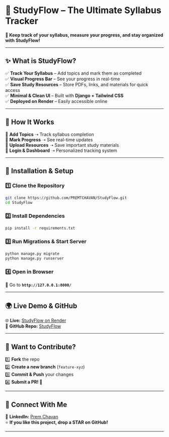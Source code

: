 # 🚀 StudyFlow – The Ultimate Syllabus Tracker  

**🎯 Keep track of your syllabus, measure your progress, and stay organized with StudyFlow!**  

---

## ✨ What is StudyFlow?  
✅ **Track Your Syllabus** – Add topics and mark them as completed  
✅ **Visual Progress Bar** – See your progress in real-time  
✅ **Save Study Resources** – Store PDFs, links, and materials for quick access  
✅ **Minimal & Clean UI** – Built with **Django + Tailwind CSS**  
✅ **Deployed on Render** – Easily accessible online  

---

## 🚀 How It Works  
📌 **Add Topics** ➝ Track syllabus completion  
📌 **Mark Progress** ➝ See real-time updates  
📌 **Upload Resources** ➝ Save important study materials  
📌 **Login & Dashboard** ➝ Personalized tracking system  

---

## 🔧 Installation & Setup  
### 1️⃣ Clone the Repository  
```bash
git clone https://github.com/PREMTCHAVAN/StudyFlow.git  
cd StudyFlow  
```
### 2️⃣ Install Dependencies  
```bash
pip install -r requirements.txt  
```
### 3️⃣ Run Migrations & Start Server  
```bash
python manage.py migrate  
python manage.py runserver  
```
### 4️⃣ Open in Browser  
📌 Go to **`http://127.0.0.1:8000/`**  

---

## 🌍 Live Demo & GitHub  
🌐 **Live:** [StudyFlow on Render](https://studyflow-z9wt.onrender.com)  
📌 **GitHub Repo:** [StudyFlow](https://github.com/PREMTCHAVAN/StudyFlow)  

---

## 🤝 Want to Contribute?  
1️⃣ **Fork** the repo  
2️⃣ **Create a new branch** (`feature-xyz`)  
3️⃣ **Commit & Push** your changes  
4️⃣ **Submit a PR! 🎉**  

---

## 📢 Connect With Me  
💼 **LinkedIn:** [Prem Chavan](https://www.linkedin.com/in/prem-chavan-programmer)  
⭐ **If you like this project, drop a STAR on GitHub!**  

---
